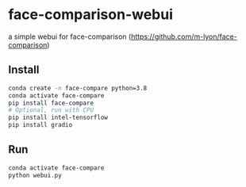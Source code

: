 # face-comparison-webui
a simple webui for face-comparison (https://github.com/m-lyon/face-comparison)

## Install

```bash
conda create -n face-compare python=3.8
conda activate face-compare
pip install face-compare
# Optional, run with CPU
pip install intel-tensorflow
pip install gradio
```

## Run

```bash
conda activate face-compare
python webui.py
```

